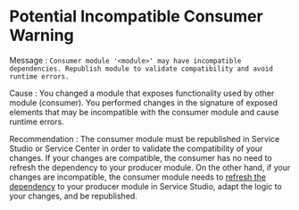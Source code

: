 # Potential Incompatible Consumer Warning

Message : `Consumer module '<module>' may have incompatible dependencies. Republish module to validate compatibility and avoid runtime errors.`

Cause : You changed a module that exposes functionality used by other module \(consumer\). You performed changes in the signature of exposed elements that may be incompatible with the consumer module and cause runtime errors.

Recommendation : The consumer module must be republished in Service Studio or Service Center in order to validate the compatibility of your changes. If your changes are compatible, the consumer has no need to refresh the dependency to your producer module. On the other hand, if your changes are incompatible, the consumer module needs to [refresh the dependency](../../../develop/reuse-and-refactor/handle-changes.md#refresh-dependencies) to your producer module in Service Studio, adapt the logic to your changes, and be republished.

